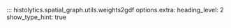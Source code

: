 ::: histolytics.spatial_graph.utils.weights2gdf
    options.extra:
      heading_level: 2
      show_type_hint: true
